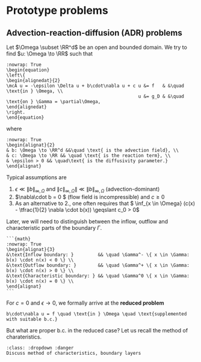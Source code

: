 # Prototype problems

## Advection-reaction-diffusion (ADR) problems

Let $\Omega \subset \RR^d$ be an open and bounded domain. We try to find $u: \Omega \to \RR$ such that
```{math}
:nowrap: True
\begin{equation}
\left\{
\begin{alignedat}{2}
\mcA u = -\epsilon \Delta u + b\cdot\nabla u + c u &= f   & &\quad \text{in } \Omega, \\
                                                 u &= g_D & &\quad \text{on } \Gamma = \partial\Omega,
\end{alignedat}
\right.
\end{equation}
```
where
```{math}
:nowrap: True
\begin{alignat}{2}
& b: \Omega \to \RR^d &&\quad \text{ is the advection field}, \\
& c: \Omega \to \RR && \quad \text{ is the reaction term}, \\
& \epsilon > 0 && \quad\text{ is the diffusivity parameter.}
\end{alignat}
```

Typical assumptions are
1. $\epsilon \ll \|b\|_{\infty, \Omega}$ and $\|c\|_{\infty, \Omega}\| \ll \|b\|_{\infty, \Omega}$ (advection-dominant)
2. $\nabla\cdot b = 0 $ (flow field is incompressible) and $c \geqslant 0$
3. As an alternative to 2., one often requires that 
   $ \inf_{x \in \Omega} (c(x) - \tfrac{1}{2} \nabla \cdot b(x)) \geqslant c_0 > 0$


Later, we will need to distinguish between the inflow, outflow and characteristic parts of the boundary $\Gamma$.

````{prf:definition} Flow boundaries
```{math}
:nowrap: True 
\begin{alignat}{3}
&\text{Inflow boundary: }         && \quad \Gamma^- \{ x \in \Gamma: b(x) \cdot n(x) < 0 \} \\
&\text{Outflow boundary: }        && \quad \Gamma^+ \{ x \in \Gamma: b(x) \cdot n(x) > 0 \} \\
&\text{Characteristic boundary: } && \quad \Gamma^0 \{ x \in \Gamma: b(x) \cdot n(x) = 0 \} \\
\end{alignat}
```
````

For $c=0$ and $\epsilon \to 0$, we formally arrive at the **reduced problem**
```{math}
b\cdot\nabla u = f \quad \text{in } \Omega \quad \text{supplemented with suitable b.c.}
```
But what are proper b.c. in the reduced case? Let us recall the method of charateristics.

```{admonition} TODO
:class: :dropdown :danger
Discuss method of characteristics, boundary layers
```

